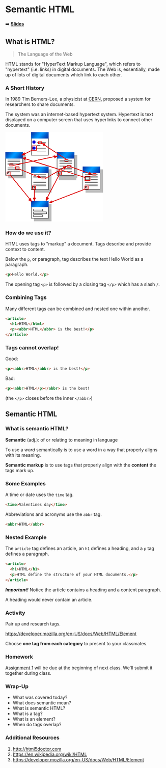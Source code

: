 # Semantic HTML

➡️ [**Slides**](https://make-school-courses.github.io/FEW-1.1-Web-Foundations/Slides/01-Semantic-Html/README.html ':ignore')

<!-- > -->

## What is HTML?

> The Language of the Web

<aside class="notes">
HTML stands for "HyperText Markup Language", which refers to "hypertext" (i.e. links) in digital documents. The Web is, essentially, made up of lots of digital documents which link to each other.
</aside>

<!-- v -->

### A Short History

In 1989 Tim Berners-Lee, a physicist at <a href="/wiki/CERN" title=""><abbr title="European Organization for Nuclear Research">CERN</abbr></a>, proposed a system for researchers to share documents. 
<!-- .element: class="fragment" -->

The system was an internet-based hypertext system. Hypertext is text displayed on a computer screen that uses hyperlinks to connect other documents.
<!-- .element: class="fragment" -->

![asdf](assets/hyperlinks.gif)
<!-- .element: class="fragment" -->

<!-- v -->

### How do we use it?

HTML uses tags to "markup" a document. Tags describe and provide context to content. 

Below the `p`, or paragraph, tag describes the text Hello World as a paragraph. 

```html
<p>Hello World.</p>
```

The opening tag `<p>` is followed by a closing tag `</p>` which has a slash `/`.

<!-- v -->

### Combining Tags

Many different tags can be combined and nested one within another. 

```html
<article>
  <h1>HTML</html>
  <p><abbr>HTML</abbr> is the best!</p>
</article>
```

<!-- v -->

### Tags cannot overlap!

Good:

```HTML
<p><abbr>HTML</abbr> is the best!</p>
```

Bad: 
```HTML
<p><abbr>HTML</p></abbr> is the best!
```

(the `</p>` closes before the inner `</abbr>`)
<!-- .element: class="fragment" -->

<!-- > -->

## Semantic HTML

<!-- v -->

### What is semantic HTML?

**Semantic** (adj.): of or relating to meaning in language

To use a *word* semantically is to use a word in a way that properly aligns with its meaning.
<!-- .element: class="fragment" -->

**Semantic markup** is to use tags that properly align with the **content** the tags mark up.
<!-- .element: class="fragment" -->

<!-- v -->

### Some Examples

A time or date uses the `time` tag.

```html
<time>Valentines day</time>
```

Abbreviations and acronyms use the `abbr` tag.

```html
<abbr>HTML</abbr>
```

<!-- v -->

### Nested Example

The `article` tag defines an article, an `h1` defines a heading, and a `p` tag defines a paragraph.

```HTML
<article>
  <h1>HTML</h1>
  <p>HTML define the structure of your HTML documents.</p>
</article>
```

***Important!*** Notice the article contains a heading and a content paragraph.

A heading would never contain an article.

<!-- v -->

### Activity

Pair up and research tags. 

https://developer.mozilla.org/en-US/docs/Web/HTML/Element

Choose **one tag from each category** to present to your classmates.

<!-- > -->

### Homework 

[Assignment 1](../assignments/assignment-01.md) will be due at the beginning of next class. We'll submit it together during class.

<!-- > -->

### Wrap-Up 

- What was covered today? 
- What does semantic mean? 
- What is semantic HTML?
- What is a tag? 
- What is an element?
- When do tags overlap? 

<!-- > -->

### Additional Resources

1. http://html5doctor.com
1. https://en.wikipedia.org/wiki/HTML
1. https://developer.mozilla.org/en-US/docs/Web/HTML/Element
